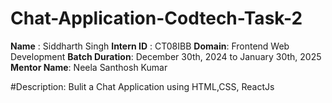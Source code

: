 # Chat-Application-Codtech-Task-2
**Name** : Siddharth Singh
**Intern ID** : CT08IBB
**Domain**: Frontend Web Development
**Batch Duration**: December 30th, 2024 to January 30th, 2025
**Mentor Name**:  Neela Santhosh Kumar  

#Description:
Bulit a Chat Application using HTML,CSS, ReactJs
